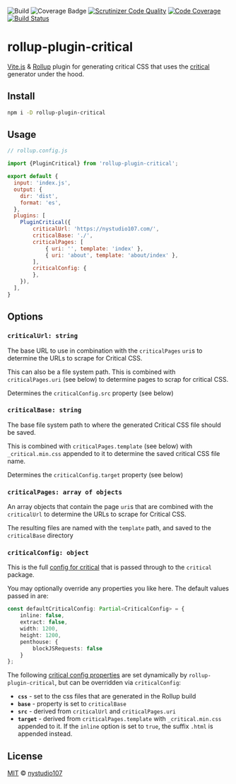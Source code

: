 ![Build](https://github.com/nystudio107/rollup-plugin-critical/actions/workflows/node.js.yml/badge.svg)
![Coverage Badge](https://img.shields.io/endpoint?url=https://gist.githubusercontent.com/khalwat/550f6ee414a26e0c8eae7cb6af3c214e/raw/rollup-plugin-critical__heads_master.json)
[![Scrutinizer Code Quality](https://scrutinizer-ci.com/g/nystudio107/rollup-plugin-critical/badges/quality-score.png?b=master)](https://scrutinizer-ci.com/g/nystudio107/rollup-plugin-critical/?branch=master)
[![Code Coverage](https://scrutinizer-ci.com/g/nystudio107/rollup-plugin-critical/badges/coverage.png?b=master)](https://scrutinizer-ci.com/g/nystudio107/rollup-plugin-critical/?branch=master)
[![Build Status](https://scrutinizer-ci.com/g/nystudio107/rollup-plugin-critical/badges/build.png?b=master)](https://scrutinizer-ci.com/g/nystudio107/rollup-plugin-critical/build-status/master)

# rollup-plugin-critical

[Vite.js](https://vitejs.dev/) & [Rollup](https://rollupjs.org/) plugin for generating critical CSS that uses the [critical](https://github.com/addyosmani/critical) generator under the hood.

## Install

```bash
npm i -D rollup-plugin-critical
```

## Usage

```js
// rollup.config.js

import {PluginCritical} from 'rollup-plugin-critical';

export default {
  input: 'index.js',
  output: {
    dir: 'dist',
    format: 'es',
  },
  plugins: [
    PluginCritical({
        criticalUrl: 'https://nystudio107.com/',
        criticalBase: './',
        criticalPages: [
            { uri: '', template: 'index' },
            { uri: 'about', template: 'about/index' },
        ],
        criticalConfig: {
        },
    }),
  ],
}
```

## Options

### `criticalUrl: string`

The base URL to use in combination with the `criticalPages` `uri`s to determine the URLs to scrape for Critical CSS.

This can also be a file system path. This is combined with `criticalPages.uri` (see below) to determine pages to scrap for critical CSS.

Determines the `criticalConfig.src` property (see below)

### `criticalBase: string`

The base file system path to where the generated Critical CSS file should be saved.

This is combined with `criticalPages.template` (see below) with `_critical.min.css` appended to it to determine the saved critical CSS file name.

Determines the `criticalConfig.target` property (see below)

### `criticalPages: array of objects`

An array objects that contain the page `uri`s that are combined with the `criticalUrl` to determine the URLs to scrape for Critical CSS.

The resulting files are named with the `template` path, and saved to the `criticalBase` directory

### `criticalConfig: object`

This is the full [config for critical](https://github.com/addyosmani/critical#options) that is passed through to the `critical` package.

You may optionally override any properties you like here. The default values passed in are:

```ts
const defaultCriticalConfig: Partial<CriticalConfig> = {
    inline: false,
    extract: false,
    width: 1200,
    height: 1200,
    penthouse: {
        blockJSRequests: false
    }
};
```

The following [critical config properties](https://github.com/addyosmani/critical#options) are set dynamically by `rollup-plugin-critical`, but can be overridden via `criticalConfig`:

- **`css`** - set to the css files that are generated in the Rollup build
- **`base`** - property is set to `criticalBase`
- **`src`** - derived from `criticalUrl` and `criticalPages.uri`
- **`target`** - derived from `criticalPages.template` with `_critical.min.css` appended to it. If the `inline` option is set to `true`, the suffix `.html` is appended instead.
## License

[MIT](LICENSE) © [nystudio107](https://nystudio107.com)
